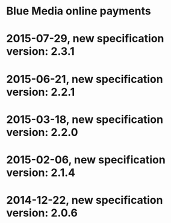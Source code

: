 Blue Media online payments
==========================

# 2015-07-29, new specification version: 2.3.1

# 2015-06-21, new specification version: 2.2.1

# 2015-03-18, new specification version: 2.2.0

# 2015-02-06, new specification version: 2.1.4

# 2014-12-22, new specification version: 2.0.6
